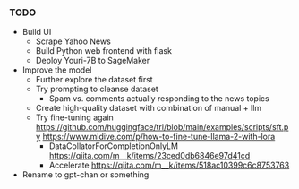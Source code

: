 ### TODO

* Build UI
  * Scrape Yahoo News
  * Build Python web frontend with flask
  * Deploy Youri-7B to SageMaker
* Improve the model
  * Further explore the dataset first
  * Try prompting to cleanse dataset
    * Spam vs. comments actually responding to the news topics
  * Create high-quality dataset with combination of manual + llm
  * Try fine-tuning again https://github.com/huggingface/trl/blob/main/examples/scripts/sft.py https://www.mldive.com/p/how-to-fine-tune-llama-2-with-lora 
    * DataCollatorForCompletionOnlyLM https://qiita.com/m__k/items/23ced0db6846e97d41cd
    * Accelerate https://qiita.com/m__k/items/518ac10399c6c8753763
* Rename to gpt-chan or something
